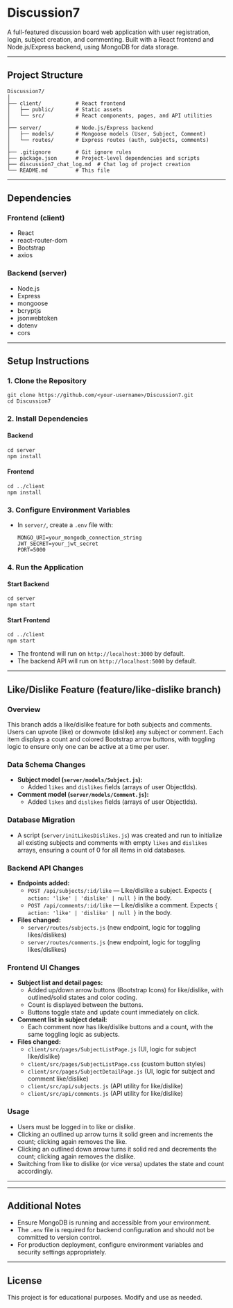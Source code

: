 # Discussion7

A full-featured discussion board web application with user registration, login, subject creation, and commenting. Built with a React frontend and Node.js/Express backend, using MongoDB for data storage.

---

## Project Structure

```
Discussion7/
│
├── client/           # React frontend
│   ├── public/       # Static assets
│   └── src/          # React components, pages, and API utilities
│
├── server/           # Node.js/Express backend
│   ├── models/       # Mongoose models (User, Subject, Comment)
│   └── routes/       # Express routes (auth, subjects, comments)
│
├── .gitignore        # Git ignore rules
├── package.json      # Project-level dependencies and scripts
├── discussion7_chat_log.md  # Chat log of project creation
└── README.md         # This file
```

---

## Dependencies

### Frontend (client)
- React
- react-router-dom
- Bootstrap
- axios

### Backend (server)
- Node.js
- Express
- mongoose
- bcryptjs
- jsonwebtoken
- dotenv
- cors

---

## Setup Instructions

### 1. Clone the Repository

```
git clone https://github.com/<your-username>/Discussion7.git
cd Discussion7
```

### 2. Install Dependencies

#### Backend
```
cd server
npm install
```

#### Frontend
```
cd ../client
npm install
```

### 3. Configure Environment Variables

- In `server/`, create a `.env` file with:
  ```
  MONGO_URI=your_mongodb_connection_string
  JWT_SECRET=your_jwt_secret
  PORT=5000
  ```

### 4. Run the Application

#### Start Backend
```
cd server
npm start
```

#### Start Frontend
```
cd ../client
npm start
```

- The frontend will run on `http://localhost:3000` by default.
- The backend API will run on `http://localhost:5000` by default.

---


## Like/Dislike Feature (feature/like-dislike branch)

### Overview
This branch adds a like/dislike feature for both subjects and comments. Users can upvote (like) or downvote (dislike) any subject or comment. Each item displays a count and colored Bootstrap arrow buttons, with toggling logic to ensure only one can be active at a time per user.

### Data Schema Changes
- **Subject model (`server/models/Subject.js`):**
  - Added `likes` and `dislikes` fields (arrays of user ObjectIds).
- **Comment model (`server/models/Comment.js`):**
  - Added `likes` and `dislikes` fields (arrays of user ObjectIds).

### Database Migration
- A script (`server/initLikesDislikes.js`) was created and run to initialize all existing subjects and comments with empty `likes` and `dislikes` arrays, ensuring a count of 0 for all items in old databases.

### Backend API Changes
- **Endpoints added:**
  - `POST /api/subjects/:id/like` — Like/dislike a subject. Expects `{ action: 'like' | 'dislike' | null }` in the body.
  - `POST /api/comments/:id/like` — Like/dislike a comment. Expects `{ action: 'like' | 'dislike' | null }` in the body.
- **Files changed:**
  - `server/routes/subjects.js` (new endpoint, logic for toggling likes/dislikes)
  - `server/routes/comments.js` (new endpoint, logic for toggling likes/dislikes)

### Frontend UI Changes
- **Subject list and detail pages:**
  - Added up/down arrow buttons (Bootstrap Icons) for like/dislike, with outlined/solid states and color coding.
  - Count is displayed between the buttons.
  - Buttons toggle state and update count immediately on click.
- **Comment list in subject detail:**
  - Each comment now has like/dislike buttons and a count, with the same toggling logic as subjects.
- **Files changed:**
  - `client/src/pages/SubjectListPage.js` (UI, logic for subject like/dislike)
  - `client/src/pages/SubjectListPage.css` (custom button styles)
  - `client/src/pages/SubjectDetailPage.js` (UI, logic for subject and comment like/dislike)
  - `client/src/api/subjects.js` (API utility for like/dislike)
  - `client/src/api/comments.js` (API utility for like/dislike)

### Usage
- Users must be logged in to like or dislike.
- Clicking an outlined up arrow turns it solid green and increments the count; clicking again removes the like.
- Clicking an outlined down arrow turns it solid red and decrements the count; clicking again removes the dislike.
- Switching from like to dislike (or vice versa) updates the state and count accordingly.

---

---

## Additional Notes
- Ensure MongoDB is running and accessible from your environment.
- The `.env` file is required for backend configuration and should not be committed to version control.
- For production deployment, configure environment variables and security settings appropriately.

---

## License
This project is for educational purposes. Modify and use as needed.
